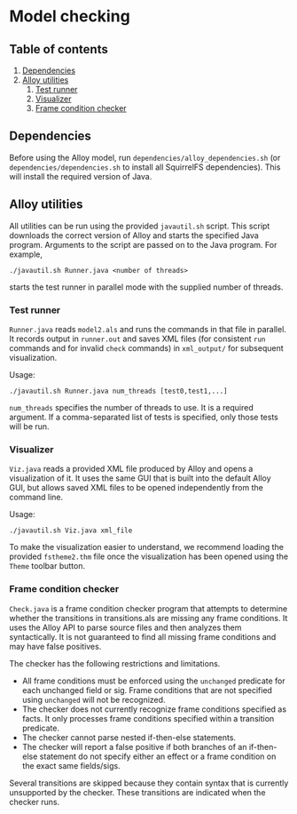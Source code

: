 # Model checking

## Table of contents
1. [Dependencies](#dependencies)
2. [Alloy utilities](#alloy-utilities)
    1. [Test runner](#test-runner)
    2. [Visualizer](#visualizer)
    3. [Frame condition checker](#frame-condition-checker)

## Dependencies

Before using the Alloy model, run `dependencies/alloy_dependencies.sh` (or `dependencies/dependencies.sh` to install all SquirrelFS dependencies). This will install the required version of Java.

## Alloy utilities

All utilities can be run using the provided `javautil.sh` script. This script downloads the correct version of Alloy and starts the specified Java program. Arguments to the script are passed on to the Java program. For example,
```
./javautil.sh Runner.java <number of threads>
```
starts the test runner in parallel mode with the supplied number of threads.

### Test runner

`Runner.java` reads `model2.als` and runs the commands in that file in parallel. It records output in `runner.out` and saves XML files (for consistent `run` commands and for invalid `check` commands) in `xml_output/` for subsequent visualization.

Usage:
```
./javautil.sh Runner.java num_threads [test0,test1,...]
```
`num_threads` specifies the number of threads to use. It is a required argument. If a comma-separated list of tests is specified, only those tests will be run.

### Visualizer 

`Viz.java` reads a provided XML file produced by Alloy and opens a visualization of it. It uses the same GUI that is built into the default Alloy GUI, but allows saved XML files to be opened independently from the command line.

Usage:
```
./javautil.sh Viz.java xml_file
```
To make the visualization easier to understand, we recommend loading the provided `fstheme2.thm` file once the visualization has been opened using the `Theme` toolbar button.

### Frame condition checker

`Check.java` is a frame condition checker program that attempts to determine whether the transitions in transitions.als are missing any frame conditions. It uses the Alloy API to parse source files and then analyzes them syntactically. It is not guaranteed to find all missing frame conditions and may have false positives. 

The checker has the following restrictions and limitations.
- All frame conditions must be enforced using the `unchanged` predicate for each unchanged field or sig. Frame conditions that are not specified using `unchanged` will not be recognized.
- The checker does not currently recognize frame conditions specified as facts. It only processes frame conditions specified within a transition predicate.
- The checker cannot parse nested if-then-else statements.
- The checker will report a false positive if both branches of an if-then-else statement do not specify either an effect or a frame condition on the exact same fields/sigs. 

Several transitions are skipped because they contain syntax that is currently unsupported by the checker. These transitions are indicated when the checker runs.

<!-- ## Issues found by the model

### Issue 1: infinite links
Link counts are maintained conservatively: an inode's link count must always be greater than or equal to the actual number of live links to that inode. For regular files, a live link is a live and initialized directory entry pointing to the file's inode; for directories, a live link is a fully-initialized child directory (there cannot be hard links to directories). This issue focuses specifically on the regular file case, although at the time the model was underspecified and it could occur on directories as well. 

The `link` operation requires incrementing an inode's link count using the `inc_link_count` transition. This transition moves the inode into the `IncLink` state and increments its link count. A second transition, `set_ino_in_dentry`, creates the actual live link by setting the `inode` field in a directory entry (which must be in the `Alloc` state, to prevent randomly changing arbitrary dentries). `set_ino_in_dentry` requires that the target inode either be in `Alloc` or `IncLink` state; `IncLink` tells us that the link count has just been incremented and should be high enough, and `Alloc` tells us that the inode has just been allocated and shouldn't have any links to it yet. 

However, in the original design, `set_ino_in_dentry` did *not* move the inode *out* of `Alloc`/`IncLink`. This allowed a theoretically infinite number of directory entries to be linked to a newly-allocated inode, or inode whose link count was only incremented once, since `set_ino_in_dentry` could be invoked repeatedly on the same inode. 

This issue was resolved by having `set_ino_in_dentry` move inodes to a new `Complete` state, signifying that the `link` operation is finished with that inode. This state is distinct from the `Start` state (which signifies that the inode is initialized and can be used by a new operation) so that another operation does not start using the inode before the dentry is flushed to PM; in practice, we'll probably enforce this with locks rather than typestate.

### Issue 2: `mkdir` without link count increment
This issue is caught by the same check (ensuring that link counts are kept conservatively) but has a different root cause from Issue 1. The old version of the model allowed dentries to be allocated in Orphaned `DirPageHeader`s, as doing so does not immediately cause a crash consistency issue. However, this allows one to accidentally get around the requirement that the parent's link count is incremented during `mkdir`.

Consider the following set of operations, occuring sequentially:
1. Allocate a new directory entry `d` in an orphan `DirPageHeader` `p`
2. Allocate an orphan directory inode `i`
3. Allocate `p`
4. Run `set_ino_in_dentry` on `d`, pointing it to `i`
5. Set `p`'s backpointer to point to the parent directory's inode

Each of these steps was legal in this version of the model; allocating a `DirPageHeader` or an `Inode` is always safe, and the design permitted orphan directory entries to be allocatted and initialized. However, in the last step, we introduce a new live link to the new parent inode - specifically, the link from `i` to the parent. The operation in step 5 does not require that the parent inode is in `IncLink` (and even if it did, that may not be sufficient, if multiple dentries were allocated in this page before the backpointer was set), so this order of operations allows a new live link to be created *without* increasing the parent's link count to match.

### Issue 3: New directories without pages
A directory inode should not be considered fully initialized until it has at least one `DirPageHeader` pointing to it, because `DirPageHeader`s contain that directory's `.` and `..` entries. We can technically reconstruct those dentries from the directory's own entry in its parent, but allowing 
a directory inode without any `DirPageHeader`s in a crash state means that the recovery algorithm
has to account for this case specifically, which honestly I will probably forget to do. So it's easier
to just make sure that every live directory inode has a `DirPageHeader` pointing to it.

The previous design allowed a trace where a newly-created directory `d` may not have a `DirPageHeader`. It required that a new page `p` be allocated and initialized, and initialization requires setting the page's backpointer, but it did not enforce that `p`'s backpointer actually referred to `d`. `p`'s backpointer could be set to any other directory and the typestate requirements would still be satisfied. 

To resolve this, we split the transition that sets a page's backpointer (`set_page_backpointer`) into two transitions, `set_dir_page_backpointer` and `set_data_page_backpointer`. `set_data_page_backpointer` is the same as before, but `set_dir_page_backpointer` moves the inode into `Init` state (rather than keeping it in the same state as when it was passed in). In `set_ino_in_dentry`'s guard, if the inode number to be set refers to a directory inode, that inode must be in the `Init` state. This ensures that directory inodes always get a `DirPageHeader` pointing to them before they become live.

### Issue 4: Rename concurrency
This bug occurred when I removed implicit locks on persistent objects by removing the constraint that each `PMObj` has exactly one `OpTypestate`. This was done without the introduction of a new locking mechanism to check that the model could detect concurrency bugs. 

Suppose we have three directory entries for regular files, `foo`, `baz`, and `bar`, in the same directory. `foo` is linked to inode 5 and `bar` and `baz` both link to inode 10. There are no other links to these inodes, so inode 5's link count is 1 and inode 10's link count is 2. 

Let's say we want to rename `foo` to `bar`. We first set `bar`'s rename pointer to `foo`, then set `bar`'s inode pointer to inode 5. At this point, a second, concurrent `rename` operation begins to rename `foo` to `baz`. Note that this is very much not possible in a real file system due to VFS's locking policy, but the version of the model where this occurred had no locks at all. The same steps occur with `baz`: set `baz`'s rename pointer to `foo`, and set `baz`'s inode pointer to inode 5. 

At this point, `foo` is an invalid dentry because it has at least one rename pointer pointing to it. `bar` and `baz` are both valid dentries. This means that inode 5 has two valid links pointing to it, but its link count is 1. This is incorrect, as we currently manage link counts conservatively and an inode's link count field should always be greater than or equal to the number of valid links pointing to it. 

Resolving this requires adding locks to prevent concurrent rename.

### Issue 5: Cross-directory rename for directories

I originally realized that we had this issue while thinking through cross-directory rename, but have since confirmed it in Alloy (`bug_xml/rename_dotdot_dentry_bug.xml` contains a counterexample showing it). 

Right now, each `DirInode` in the model has one or more `DirPageHeaders` that point to it. Each `DirPageHeader` has a copy of the `.` dentry (implicitly as the pointer to the inode that owns the page) and `..` dentry (as part of the header structure). However, we need to update the `..` dentry in a cross-directory rename where the inode being renamed is a directory, so we'd need to update it in every `DirPageHeader`, of which there may be multiple. We can't get compile-time guarantees about updating a non-constant number of pages so this poses a problem. 

A few possible solutions:
- Make `..` dentry volatile
- Actually create a single `..` dentry during `mkdir` rather than having it be part of the page header. We'll still have to update it, but it will be a single operation and can be incorporated into the `rename` dependencies.

The second solution is probably the better one. It is conceptually straightforward, but to avoid adding `..` dentries where they aren't necessary, we'll probably have to introduce some new types of state.
  -->
